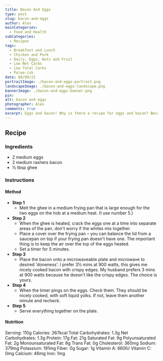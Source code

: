 ```yaml
---
title: Bacon And Eggs
type: post
slug: bacon-and-eggs
author: Alex
mainCategories: 
  - Food and Health
subCategories: 
  - Recipes
tags: 
  - Breakfast and Lunch
  - Chicken and Pork
  - Dairy, Eggs, Nuts and Fruit
  - Low Net Carbs
  - Low Total Carbs
  - Paleo-ish
date: 08/09/21
portraitImage: ./bacon-and-eggs-portrait.png
landscapeImage: ./bacon-and-eggs-landscape.png
bannerImage: ./bacon-and-eggs-banner.png
pin: 
alt: bacon and eggs
photographer: Alex
comments: true
excerpt: Eggs and bacon! Why is there a recipe for eggs and bacon? Because, sometimes, it's easy to overlook the little things. A simple yet filling eggs and bacon recipe for one.
---
```


## Recipe

### Ingredients

  - 2 medium eggs
  - 2 medium rashers bacon
  - ½ tbsp ghee

### Instructions

#### Method

  - **Step 1**
    - Melt the ghee in a medium frying pan that is large enough for the two eggs on the hob at a medium heat. (I use number 5.)
  - **Step 2**
    - When the ghee is heated, crack the eggs one at a time into separate areas of the pan, don't worry if the whites mix together.
    - Place a cover over the frying pan – you can balance the lid from a saucepan on top if your frying pan doesn't have one. The important thing is to keep the air over the top of the eggs heated. 
    - Set a timer for 5 minutes.
  - **Step 3**
    - Place the bacon onto a microwaveable plate and microwave to desired 'doneness'. 
    I prefer 3½ mins at 900 watts, this gives me nicely cooked bacon with crispy edges. My husband prefers 3 mins at 900 watts because he doesn't like the crispy edges. The choice is yours.
  - **Step 4**
    - When the timer pings on the eggs. Check them. They should be nicely cooked, with soft liquid yolks. If not, leave them another minute and recheck.
  - **Step 5**
    - Serve everything together on the plate.

#### Nutrition
Serving: 110g
Calories: 267kcal
Total Carbohydrates: 1.3g
Net Carbohydrates: 1.3g
Protein: 17g
Fat: 21g
Saturated Fat: 9g
Polyunsaturated Fat: 2g
Monounsaturated Fat: 8g
Trans Fat: 0g
Cholesterol: 360mg
Sodium: 379mg
Potassium: 191mg
Fiber: 0g
Sugar: 1g
Vitamin A: 660IU
Vitamin C: 0mg
Calcium: 46mg
Iron: 1mg
